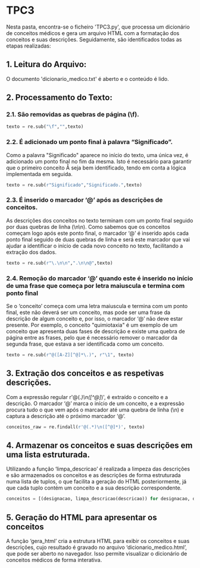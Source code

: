 # TPC3

Nesta pasta, encontra-se o ficheiro 'TPC3.py', que processa um dicionário de conceitos médicos e gera um arquivo HTML com a formatação dos conceitos e suas descrições. 
Seguidamente, são identificados todas as etapas realizadas:

## 1. Leitura do Arquivo:
O documento 'dicionario_medico.txt' é aberto e o conteúdo é lido.

## 2. Processamento do Texto:

### 2.1. São removidas as quebras de página (\f). 

```python
texto = re.sub("\f","",texto)
```

### 2.2. É adicionado um ponto final à palavra “Significado”. 
Como a palavra "Significado" aparece no início do texto, uma única vez, é adicionado um ponto final no fim da mesma. Isto é necessário para garantir que o primeiro conceito  Å seja bem identificado, tendo em conta a lógica implementada em seguida.

```python
texto = re.sub(r"Significado","Significado.",texto)
```

### 2.3. É inserido o marcador ‘@’ após as descrições de conceitos.
As descrições dos conceitos no texto terminam com um ponto final seguido por duas quebras de linha (\n\n). Como sabemos que os conceitos começam logo após este ponto final, o marcador ‘@’ é inserido após cada ponto final seguido de duas quebras de linha e será este marcador que vai ajudar a identificar o início de cada novo conceito no texto, facilitando a extração dos dados.

```python
texto = re.sub(r"\.\n\n",".\n\n@",texto)
```

### 2.4. Remoção do marcador ‘@’ quando este é inserido no início de uma frase que começa por letra maiuscula e termina com ponto final
Se o ‘conceito’ começa com uma letra maiuscula e termina com um ponto final, este não deverá ser um conceito, mas pode ser uma frase da descrição de algum conceito e, por isso, o marcador ‘@’ não deve estar presente. Por exemplo, o conceito "quimiotaxia" é um exemplo de um conceito que apresenta duas fases de descrição e existe uma quebra de página entre as frases, pelo que é necessário remover o marcador da segunda frase, que estava a ser identificada como um conceito.

```python
texto = re.sub(r"@([A-Z][^@]*\.)", r"\1", texto)
```

## 3. Extração dos conceitos e as respetivas descrições.
Com a expressão regular r'@(.*)\n([^@]*)', é extraído o conceito e a descrição. O marcador ‘@’ marca o início de um conceito, e a expressão procura tudo o que vem após o marcador até uma quebra de linha (\n) e captura a descrição até o próximo marcador ‘@’.

```python
conceitos_raw = re.findall(r'@(.*)\n([^@]*)', texto)
```

## 4. Armazenar os conceitos e suas descrições em uma lista estruturada.
Utilizando a função ‘limpa_descricao’ é realizada a limpeza das descrições e são armazenados os conceitos e as descrições de forma estruturada numa lista de tuplos, o que facilita a geração do HTML posteriormente, já que cada tuplo contém um conceito e a sua descrição correspondente.

```python
conceitos = [(designacao, limpa_descricao(descricao)) for designacao, descricao in conceitos_raw]
```

## 5. Geração do HTML para apresentar os conceitos
A função ‘gera_html’ cria a estrutura HTML para exibir os conceitos e suas descrições, cujo resultado é gravado no arquivo ‘dicionario_medico.html’, que pode ser aberto no navegador. Isso permite visualizar o dicionário de conceitos médicos de forma interativa.
